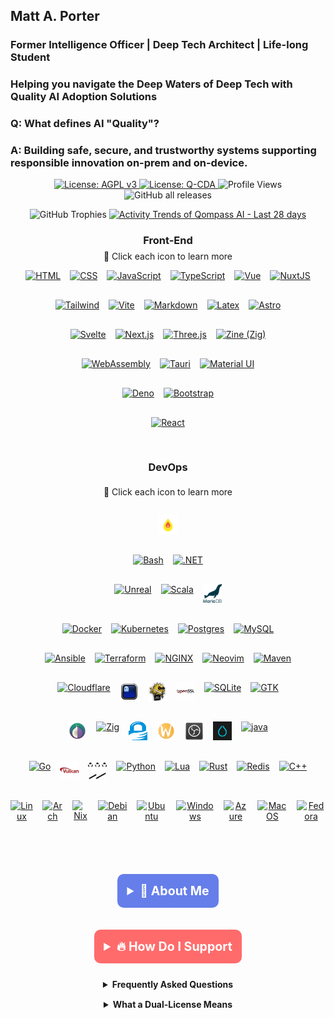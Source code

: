 <!-- /phaedrusflow/phaedrusflow/README.md-->
<!-- Qompass AI Founder Github Profile-->
<!--Copyright (C) 2025 Qompass AI, All rights reserved-->
<!------------------------------------------------------>

<h2>Matt A. Porter</h2>

<h3>Former Intelligence Officer | Deep Tech Architect | Life-long Student</h3>

<h3>Helping you navigate the Deep Waters of Deep Tech with Quality AI Adoption Solutions</h3>

<!-- [![Quality AI: Safe, Secure & Trustworthy](assets/images/mlkem-visualization.png)](https://phaedrusflow.github.io/phaedrusflow/diagrams/mlkem/) -->

<h3>Q: What defines AI "Quality"?</h3>

<h3>A: Building safe, secure, and trustworthy systems supporting responsible innovation on-prem and on-device.</h3>

<p align="center">
  <a href="https://www.gnu.org/licenses/agpl-3.0">
    <img src="https://img.shields.io/badge/License-AGPL%20v3-blue.svg" alt="License: AGPL v3">
  </a>
  <a href="./LICENSE-QCDA">
    <img src="https://img.shields.io/badge/license-Q--CDA-lightgrey.svg" alt="License: Q-CDA">
  </a>
  <img src="https://komarev.com/ghpvc/?username=phaedrusflow" alt="Profile Views">
  <img src="https://img.shields.io/github/downloads/phaedrusflow/phaedrusflow/total?style=flat-square"
    alt="GitHub all releases">
</p>

<div align="center">
  <img
    src="https://github-profile-trophy.vercel.app/?username=phaedrusflow&theme=gruvbox&no-frame=true&no-bg=true&margin-w=20&margin-h=15&column=3&rank=SECRET,SSS,SS"
    alt="GitHub Trophies" />

  <a href="https://next.ossinsight.io/widgets/official/compose-activity-trends?repo_id=41986369" target="_phaedrusflow">
    <picture>
      <source media="(prefers-color-scheme: dark)"
        srcset="https://next.ossinsight.io/widgets/official/compose-activity-trends/thumbnail.png?repo_id=41986369&image_size=auto&color_scheme=dark"
        width="815" height="auto">
      <img alt="Activity Trends of Qompass AI - Last 28 days"
        src="https://next.ossinsight.io/widgets/official/compose-activity-trends/thumbnail.png?repo_id=41986369&image_size=auto&color_scheme=light"
        width="815" height="auto">
    </picture>
  </a>
</div>

  <div align="center">
    <h3 align="center">Front-End</h3>
    <p align="center" style="font-size: 14px; margin-top: -10px;">
      <span>🔗 Click each icon to learn more</span>
    </p>
    <div class="tech-pyramid" style="display: flex; flex-direction: column; align-items: center; gap: 15px;">
      <div class="icon-row" style="display: flex; justify-content: center; gap: 15px; margin-bottom: 15px;">
        <a href="https://github.com/qompassai/html" class="icon-link">
          <img src="https://skillicons.dev/icons?i=html" alt="HTML" width="30" height="30" title="HTML" />
        </a>
        <a href="https://github.com/qompassai/css" class="icon-link">
          <img src="https://skillicons.dev/icons?i=css" alt="CSS" width="30" height="30" title="CSS" />
        </a>
        <a href="https://github.com/qompassai/javascript" class="icon-link">
          <img src="https://skillicons.dev/icons?i=js" alt="JavaScript" width="30" height="30" title="JavaScript" />
        </a>
        <a href="https://github.com/qompassai/typescript" class="icon-link">
          <img src="https://skillicons.dev/icons?i=ts" alt="TypeScript" width="30" height="30" title="TypeScript" />
        </a>
        <a href="https://github.com/qompassai/vue" class="icon-link">
          <img src="https://skillicons.dev/icons?i=vue" alt="Vue" width="30" height="30" title="Vue" />
        </a>
        <a href="https://github.com/qompassai/nuxtjs" class="icon-link">
          <img src="https://skillicons.dev/icons?i=nuxtjs" alt="NuxtJS" width="30" height="30" title="NuxtJS" />
        </a>
      </div>
      <div class="icon-row" style="display: flex; justify-content: center; gap: 15px; margin-bottom: 15px;">
        <a href="https://github.com/qompassai/tailwind" class="icon-link">
          <img src="https://skillicons.dev/icons?i=tailwind" alt="Tailwind" width="30" height="30" title="Tailwind" />
        </a>
        <a href="https://github.com/qompassai/vite" class="icon-link">
          <img src="https://skillicons.dev/icons?i=vite" alt="Vite" width="30" height="30" title="Vite" />
        </a>
        <a href="https://github.com/qompassai/markdown" class="icon-link">
          <img src="https://skillicons.dev/icons?i=md" alt="Markdown" width="30" height="30" title="Markdown" />
        </a>
        <a href="https://github.com/qompassai/latex" class="icon-link">
          <img src="https://skillicons.dev/icons?i=latex" alt="Latex" width="30" height="30" title="Latex" />
        </a>
        <a href="https://github.com/qompassai/astro" class="icon-link">
          <img src="https://skillicons.dev/icons?i=astro" alt="Astro" width="30" height="30" title="Astro" />
        </a>
      </div>
      <div class="icon-row" style="display: flex; justify-content: center; gap: 15px; margin-bottom: 15px;">
        <a href="https://github.com/qompassai/svelte" class="icon-link">
          <img src="https://skillicons.dev/icons?i=svelte" alt="Svelte" width="30" height="30" title="Svelte" />
        </a>
        <a href="https://github.com/qompassai/nextjs" class="icon-link">
          <img src="https://skillicons.dev/icons?i=nextjs" alt="Next.js" width="30" height="30" title="Next.js" />
        </a>
        <a href="https://github.com/qompassai/threejs" class="icon-link">
          <img src="https://skillicons.dev/icons?i=threejs" alt="Three.js" width="30" height="30" title="Three.js" />
        </a>
        <a href="https://github.com/qompassai/Zig" class="icon-link">
          <img src="https://skillicons.dev/icons?i=zig" alt="Zine (Zig)" width="30" height="30" title="Zine (Zig)" />
        </a>
      </div>
      <div class="icon-row" style="display: flex; justify-content: center; gap: 15px; margin-bottom: 15px;">
        <a href="https://github.com/qompassai/wasm" class="icon-link">
          <img src="https://skillicons.dev/icons?i=wasm" alt="WebAssembly" width="30" height="30" title="WebAssembly" />
        </a>
        <a href="https://github.com/qompassai/tauri" class="icon-link">
          <img src="https://skillicons.dev/icons?i=tauri" alt="Tauri" width="30" height="30" title="Tauri" />
        </a>
        <a href="https://github.com/qompassai/materialui" class="icon-link">
          <img src="https://skillicons.dev/icons?i=materialui" alt="Material UI" width="30" height="30"
            title="Material UI" />
        </a>
      </div>
      <div class="icon-row" style="display: flex; justify-content: center; gap: 15px; margin-bottom: 15px;">
        <a href="https://github.com/qompassai/deno" class="icon-link">
          <img src="https://skillicons.dev/icons?i=deno" alt="Deno" width="30" height="30" title="Deno" />
        </a>
        <a href="https://github.com/qompassai/bootstrap" class="icon-link">
          <img src="https://skillicons.dev/icons?i=bootstrap" alt="Bootstrap" width="30" height="30"
            title="Bootstrap" />
        </a>
      </div>
      <div class="icon-row" style="display: flex; justify-content: center; gap: 15px; margin-bottom: 15px;">
        <a href="https://github.com/qompassai/react" class="icon-link">
          <img src="https://skillicons.dev/icons?i=react" alt="React" width="30" height="30" title="React" />
        </a>
      </div>
      <h3 align="center">DevOps</h3>
      <p align="center" style="font-size: 14px; margin-top: -10px;">
        <span>🔗 Click each icon to learn more</span>
      </p>
      <div class="icon-row" style="display: flex; justify-content: center; gap: 15px; margin-bottom: 15px;">
        <a href="https://github.com/qompassai/mojo" class="icon-link">
          <img src="https://raw.githubusercontent.com/PhaedrusFlow/phaedrusflow/main/assets/icons/mojo.svg" alt="Mojo"
            width="30" height="30" title="Mojo" />
        </a>
      </div>
      <div class="icon-row" style="display: flex; justify-content: center; gap: 15px; margin-bottom: 15px;">
        <a href="https://github.com/qompassai/shell" class="icon-link">
          <img src="https://skillicons.dev/icons?i=bash" alt="Bash" width="30" height="30" title="Bash" />
        </a>
        <a href="https://github.com/qompassai/dotnet" class="icon-link">
          <img src="https://skillicons.dev/icons?i=dotnet" alt=".NET" width="30" height="30" title=".NET" />
        </a>
      </div>
      <div class="icon-row" style="display: flex; justify-content: center; gap: 15px; margin-bottom: 15px;">
        <a href="https://github.com/qompassai/unreal" class="icon-link">
          <img src="https://skillicons.dev/icons?i=unreal" alt="Unreal" width="30" height="30" title="Unreal" />
        </a>
        <a href="https://github.com/qompassai/scala" class="icon-link">
          <img src="https://skillicons.dev/icons?i=scala" alt="Scala" width="30" height="30" title="Scala" />
        </a>
        <a href="https://github.com/qompassai/mariadb" class="icon-link">
          <img src="assets/icons/mariadb.svg" alt="MariaDB" width="30" height="30" title="MariaDB" />
        </a>
      </div>
      <div class="icon-row" style="display: flex; justify-content: center; gap: 15px; margin-bottom: 15px;">
        <a href="https://github.com/qompassai/containers" class="icon-link">
          <img src="https://skillicons.dev/icons?i=docker" alt="Docker" width="30" height="30" title="Docker" />
        </a>
        <a href="https://github.com/qompassai/k8s" class="icon-link">
          <img src="https://skillicons.dev/icons?i=kubernetes" alt="Kubernetes" width="30" height="30"
            title="Kubernetes" />
        </a>
        <a href="https://github.com/qompassai/psql" class="icon-link">
          <img src="https://skillicons.dev/icons?i=postgres" alt="Postgres" width="30" height="30" title="Postgres" />
        </a>
        <a href="https://github.com/qompassai/mysql" class="icon-link">
          <img src="https://skillicons.dev/icons?i=mysql" alt="MySQL" width="30" height="30" title="MySQL" />
        </a>
      </div>
      <div class="icon-row" style="display: flex; justify-content: center; gap: 15px; margin-bottom: 15px;">
        <a href="https://github.com/qompassai/ansible" class="icon-link">
          <img src="https://skillicons.dev/icons?i=ansible" alt="Ansible" width="30" height="30" title="Ansible" />
        </a>
        <a href="https://github.com/qompassai/terraform" class="icon-link">
          <img src="https://skillicons.dev/icons?i=terraform" alt="Terraform" width="30" height="30"
            title="Terraform" />
        </a>
        <a href="https://github.com/qompassai/nginx" class="icon-link">
          <img src="https://skillicons.dev/icons?i=nginx" alt="NGINX" width="30" height="30" title="NGINX" />
        </a>
        <a href="https://github.com/qompassai/Diver" class="icon-link">
          <img src="https://skillicons.dev/icons?i=neovim" alt="Neovim" width="30" height="30" title="Neovim" />
        </a>
        <a href="https://github.com/qompassai/maven" class="icon-link">
          <img src="https://skillicons.dev/icons?i=maven" alt="Maven" width="30" height="30" title="Maven" />
        </a>
      </div>
      <div class="icon-row" style="display: flex; justify-content: center; gap: 15px; margin-bottom: 15px;">
        <a href="https://github.com/qompassai/qai" class="icon-link">
          <img src="https://skillicons.dev/icons?i=cloudflare" alt="Cloudflare" width="30" height="30"
            title="Cloudflare" />
        </a>
        <a href="https://github.com/qompassai/shell" class="icon-link">
          <img src="assets/icons/ghostty.svg" alt="Ghostty" width="30" height="30" title="Ghostty" />
        </a>
        <a href="https://github.com/qompassai/qssh" class="icon-link">
          <img src="assets/icons/openssh.svg" alt="OpenSSH" width="30" height="30" title="OpenSSH" />
        </a>
        <a href="https://github.com/qompassai/qssl" class="icon-link">
          <img src="assets/icons/openssl.svg" alt="OpenSSL" width="30" height="30" title="OpenSSL" />
        </a>
        <a href="https://github.com/qompassai/sqlite" class="icon-link">
          <img src="https://skillicons.dev/icons?i=sqlite" alt="SQLite" width="30" height="30" title="SQLite" />
        </a>
        <a href="https://github.com/qompassai/gtk" class="icon-link">
          <img src="https://skillicons.dev/icons?i=gtk" alt="GTK" width="30" height="30" title="GTK" />
        </a>
      </div>
      <div class="icon-row" style="display: flex; justify-content: center; gap: 15px; margin-bottom: 15px;">
        <a href="https://github.com/qompassai/Tor" class="icon-link">
          <img src="assets/icons/tor.svg" alt="Tor" width="30" height="30" title="Tor" />
        </a>
        <a href="https://github.com/qompassai/Zig" class="icon-link">
          <img src="https://skillicons.dev/icons?i=zig" alt="Zig" width="30" height="30" title="Zig" />
        </a>
        <a href="https://github.com/qompassai/qpg" class="icon-link">
          <img src="assets/icons/gnupg.svg" alt="GnuPG" width="30" height="30" title="GnuPG" />
        </a>
        <a href="https://github.com/qompassai/wayland" class="icon-link">
          <img src="assets/icons/wayland.svg" alt="Wayland" width="30" height="30" title="Wayland" />
        </a>
        <a href="https://github.com/qompassai/obs" class="icon-link">
          <img src="assets/icons/obs-studio.svg" alt="OBS" width="30" height="30" title="OBS" />
        </a>
        <a href="https://github.com/qompassai/Hyprland" class="icon-link">
          <img src="assets/icons/hyprland.svg" alt="Hyprland" width="30" height="30" title="Hyprland" />
        </a>
        <a href="https://github.com/qompassai/java" class="icon-link">
          <img src="https://skillicons.dev/icons?i=java" alt="java" width="30" height="30" title="Java" />
        </a>
      </div>
      <div class="icon-row" style="display: flex; justify-content: center; gap: 15px; margin-bottom: 15px;">
        <a href="https://github.com/qompassai/go" class="icon-link">
          <img src="https://skillicons.dev/icons?i=go" alt="Go" width="30" height="30" title="Go" />
        </a>
        <a href="https://github.com/qompassai/Vulkan" class="icon-link">
          <img src="assets/icons/vulkan.svg" alt="Vulkan" width="30" height="30" title="Vulkan" />
        </a>
        <a href="https://github.com/qompassai/pipewire" class="icon-link">
          <img src="assets/icons/pipewire.svg" alt="Pipewire" width="30" height="30" title="Pipewire" />
        </a><a href="https://github.com/qompassai/Python" class="icon-link">
          <img src="https://skillicons.dev/icons?i=python" alt="Python" width="30" height="30" title="Python" />
        </a>
        <a href="https://github.com/qompassai/Lua" class="icon-link">
          <img src="https://skillicons.dev/icons?i=lua" alt="Lua" width="30" height="30" title="Lua" />
        </a>
        <a href="https://github.com/qompassai/Rust" class="icon-link">
          <img src="https://skillicons.dev/icons?i=rust" alt="Rust" width="30" height="30" title="Rust" />
        </a>
        <a href="https://github.com/qompassai/valkey" class="icon-link">
          <img src="https://skillicons.dev/icons?i=redis" alt="Redis" width="30" height="30" title="Redis" />
        </a>
        <a href="https://github.com/qompassai/cpp" class="icon-link">
          <img src="https://skillicons.dev/icons?i=cpp" alt="C++" width="30" height="30" title="C++" />
        </a>
      </div>
      <div class="icon-row" style="display: flex; justify-content: center; gap: 15px; margin-bottom: 15px;">
        <a href="https://github.com/qompassai/linux" class="icon-link">
          <img src="https://skillicons.dev/icons?i=linux" alt="Linux" width="30" height="30" title="Linux" />
        </a>
        <a href="https://github.com/qompassai/arch" class="icon-link">
          <img src="https://skillicons.dev/icons?i=arch" alt="Arch" width="30" height="30" title="Arch" />
        </a>
        <a href="https://github.com/qompassai/nix" class="icon-link">
          <img src="https://skillicons.dev/icons?i=nix" alt="Nix" width="30" height="30" title="Nix" />
        </a>
        <a href="https://github.com/qompassai/debian" class="icon-link">
          <img src="https://skillicons.dev/icons?i=debian" alt="Debian" width="30" height="30" title="Debian" />
        </a>
        <a href="https://github.com/qompassai/ubuntu" class="icon-link">
          <img src="https://skillicons.dev/icons?i=ubuntu" alt="Ubuntu" width="30" height="30" title="Ubuntu" />
        </a>
        <a href="https://github.com/qompassai/windows" class="icon-link">
          <img src="https://skillicons.dev/icons?i=windows" alt="Windows" width="30" height="30" title="Windows" />
        </a>
        <a href="https://github.com/qompassai/azure" class="icon-link">
          <img src="https://skillicons.dev/icons?i=azure" alt="Azure" width="30" height="30" title="Azure" />
        </a>
        <a href="https://github.com/qompassai/apple" class="icon-link">
          <img src="https://skillicons.dev/icons?i=apple" alt="MacOS" width="30" height="30" title="MacOS" />
        </a>
        <a href="https://github.com/qompassai/fedora" class="icon-link">
          <img src="https://skillicons.dev/icons?i=redhat" alt="Fedora" width="30" height="30" title="Fedora" />
        </a>
      </div>

***

<details>
<summary style="font-size: 1.4em; font-weight: bold; padding: 15px; background: #667eea; color: white; border-radius: 10px; cursor: pointer; margin: 10px 0;"><strong>🧭 About Me</strong></summary>
<blockquote style="font-size: 1.2em; line-height: 1.8; padding: 25px; background: #f8f9fa; border-left: 6px solid #667eea; border-radius: 8px; margin: 15px 0; box-shadow: 0 2px 8px rgba(0,0,0,0.1);">

<div align="center">
  <p>Matthew A. Porter<br>
  Former Intelligence Officer<br>
  Educator & Learner<br>
  DeepTech Founder & CEO</p>
</div>

<h3>My Publications</h3>
  <p>
    <a href="https://orcid.org/0000-0002-0302-4812">
      <img src="https://img.shields.io/badge/ORCID-0000--0002--0302--4812-green?style=flat-square&logo=orcid" alt="ORCID">
    </a>
    <a href="https://www.researchgate.net/profile/Matt-Porter-7">
      <img src="https://img.shields.io/badge/ResearchGate-Open--Research-blue?style=flat-square&logo=researchgate" alt="ResearchGate">
    </a>
    <a href="https://zenodo.org/communities/qompassai">
      <img src="https://img.shields.io/badge/Zenodo-Publications-blue?style=flat-square&logo=zenodo" alt="Zenodo">
    </a>
  </p>

<h3>My Developer Programs</h3>

[![NVIDIA Developer](https://img.shields.io/badge/NVIDIA-Developer_Program-76B900?style=for-the-badge\&logo=nvidia\&logoColor=white)](https://developer.nvidia.com/)
[![Meta Developer](https://img.shields.io/badge/Meta-Developer_Program-0668E1?style=for-the-badge\&logo=meta\&logoColor=white)](https://developers.facebook.com/)
[![HackerOne](https://img.shields.io/badge/-HackerOne-%23494649?style=for-the-badge\&logo=hackerone\&logoColor=white)](https://hackerone.com/phaedrusflow)
[![HuggingFace](https://img.shields.io/badge/HuggingFace-qompass-yellow?style=flat-square\&logo=huggingface)](https://huggingface.co/qompass)
[![Epic Games Developer](https://img.shields.io/badge/Epic_Games-Developer_Program-313131?style=for-the-badge\&logo=epic-games\&logoColor=white)](https://dev.epicgames.com/)

<h3>My Professional Profiles</h3>
  <p>
    <a href="https://www.linkedin.com/in/matt-a-porter-103535224/">
      <img src="https://img.shields.io/badge/LinkedIn-Matt--Porter-blue?style=flat-square&logo=linkedin" alt="Personal LinkedIn">
    </a>
    <a href="https://www.linkedin.com/company/95058568/">
      <img src="https://img.shields.io/badge/LinkedIn-Qompass--AI-blue?style=flat-square&logo=linkedin" alt="Startup LinkedIn">
    </a>
  </p>

<h3>My Social Media</h3>
  <p>
    <a href="https://twitter.com/PhaedrusFlow">
      <img src="https://img.shields.io/badge/Twitter-@PhaedrusFlow-blue?style=flat-square&logo=twitter" alt="X/Twitter">
    </a>
    <a href="https://www.instagram.com/phaedrusflow">
      <img src="https://img.shields.io/badge/Instagram-phaedrusflow-purple?style=flat-square&logo=instagram" alt="Instagram">
    </a>
    <a href="https://www.youtube.com/@qompassai">
      <img src="https://img.shields.io/badge/YouTube-QompassAI-red?style=flat-square&logo=youtube" alt="Qompass AI YouTube">
    </a>
  </p>

</blockquote>
</details>

<details>
<summary style="font-size: 1.4em; font-weight: bold; padding: 15px; background: #ff6b6b; color: white; border-radius: 10px; cursor: pointer; margin: 10px 0;"><strong>🔥 How Do I Support</strong></summary>
<blockquote style="font-size: 1.2em; line-height: 1.8; padding: 25px; background: #fff5f5; border-left: 6px solid #ff6b6b; border-radius: 8px; margin: 15px 0; box-shadow: 0 2px 8px rgba(0,0,0,0.1);">

<div align="center">

<table>
<tr>
<th align="center">🏛️ Qompass AI Pre-Seed Funding 2023-2025</th>
<th align="center">🏆 Amount</th>
<th align="center">📅 Date</th>
</tr>
<tr>
<td><a href="https://github.com/qompassai/r4r" title="RJOS/Zimmer Biomet Research Grant Repository">RJOS/Zimmer Biomet Research Grant</a></td>
<td align="center">$30,000</td>
<td align="center">March 2024</td>
</tr>
<tr>
<td><a href="https://github.com/qompassai/PathFinders" title="GitHub Repository">Pathfinders Intern Program</a><br>
<small><a href="https://www.linkedin.com/posts/evergreenbio_bioscience-internships-workforcedevelopment-activity-7253166461416812544-uWUM/" target="_blank">View on LinkedIn</a></small></td>
<td align="center">$2,000</td>
<td align="center">October 2024</td>
</tr>
</table>

<br>
<h4>🤝 How To Support Our Mission</h4>

[![GitHub Sponsors](https://img.shields.io/badge/GitHub-Sponsor-EA4AAA?style=for-the-badge\&logo=github-sponsors\&logoColor=white)](https://github.com/sponsors/phaedrusflow)
[![Patreon](https://img.shields.io/badge/Patreon-Support-F96854?style=for-the-badge\&logo=patreon\&logoColor=white)](https://patreon.com/qompassai)
[![Liberapay](https://img.shields.io/badge/Liberapay-Donate-F6C915?style=for-the-badge\&logo=liberapay\&logoColor=black)](https://liberapay.com/qompassai)
[![Open Collective](https://img.shields.io/badge/Open%20Collective-Support-7FADF2?style=for-the-badge\&logo=opencollective\&logoColor=white)](https://opencollective.com/qompassai)
[![Buy Me A Coffee](https://img.shields.io/badge/Buy%20Me%20A%20Coffee-Support-FFDD00?style=for-the-badge\&logo=buy-me-a-coffee\&logoColor=black)](https://www.buymeacoffee.com/phaedrusflow)

<details markdown="1">
<summary><strong>🔐 Cryptocurrency Donations</strong></summary>

**Monero (XMR):**

<div align="center">
  <img src="https://www.github.com/qompassai/svg/assets/monero-qr.svg" alt="Monero QR Code" width="180">
</div>

<div style="margin: 10px 0;">
    <code>42HGspSFJQ4MjM5ZusAiKZj9JZWhfNgVraKb1eGCsHoC6QJqpo2ERCBZDhhKfByVjECernQ6KeZwFcnq8hVwTTnD8v4PzyH</code>
  </div>

<button onclick="navigator.clipboard.writeText('42HGspSFJQ4MjM5ZusAiKZj9JZWhfNgVraKb1eGCsHoC6QJqpo2ERCBZDhhKfByVjECernQ6KeZwFcnq8hVwTTnD8v4PzyH')" style="padding: 6px 12px; background: #FF6600; color: white; border: none; border-radius: 4px; cursor: pointer;">
    📋 Copy Address
  </button>
<p><i>Funding helps us continue our research at the intersection of AI, healthcare, and education</i></p>

</blockquote>
</details>
</details>

<details id="FAQ">
  <summary><strong>Frequently Asked Questions</strong></summary>

### Q: How do you mitigate against bias?

**TLDR - we do math to make AI ethically useful**

### A: We delineate between mathematical bias (MB) - a fundamental parameter in neural network equations - and algorithmic/social bias (ASB). While MB is optimized during model training through backpropagation, ASB requires careful consideration of data sources, model architecture, and deployment strategies. We implement attention mechanisms for improved input processing and use legal open-source data and secure web-search APIs to help mitigate ASB.

[AAMC AI Guidelines | One way to align AI against ASB](https://www.aamc.org/about-us/mission-areas/medical-education/principles-ai-use)

### AI Math at a glance

## Forward Propagation Algorithm

$$
y = w_1x_1 + w_2x_2 + ... + w_nx_n + b
$$

Where:

- $y$ represents the model output
- $(x_1, x_2, ..., x_n)$ are input features
- $(w_1, w_2, ..., w_n)$ are feature weights
- $b$ is the bias term

### Neural Network Activation

For neural networks, the bias term is incorporated before activation:

$$
z = \\sum\_{i=1}^{n} w_ix_i + b
$$
$$
a = \\sigma(z)
$$

Where:

- $z$ is the weighted sum plus bias
- $a$ is the activation output
- $\\sigma$ is the activation function

### Attention Mechanism- aka what makes the Transformer (The "T" in ChatGPT) powerful

- [Attention High level overview video](https://www.youtube.com/watch?v=fjJOgb-E41w)

- [Attention Is All You Need Arxiv Paper](https://arxiv.org/abs/1706.03762)

The Attention mechanism equation is:

$$
\\text{Attention}(Q, K, V) = \\text{softmax}\\left( \\frac{QK^T}{\\sqrt{d_k}} \\right) V
$$

Where:

- $Q$ represents the Query matrix
- $K$ represents the Key matrix
- $V$ represents the Value matrix
- $d_k$ is the dimension of the key vectors
- $\\text{softmax}(\\cdot)$ normalizes scores to sum to 1

### Q: Do I have to buy a Linux computer to use this? I don't have time for that!

### A: No. You can run Linux and/or the tools we share alongside your existing operating system:

- Windows users can use Windows Subsystem for Linux [WSL](https://learn.microsoft.com/en-us/windows/wsl/install)
- Mac users can use [Homebrew](https://brew.sh/)
- The code-base instructions were developed with both beginners and advanced users in mind.

### Q: Do you have to get a masters in AI?

### A: Not if you don't want to. To get competent enough to get past ChatGPT dependence at least, you just need a computer and a beginning's mindset. Huggingface is a good place to start.

- [Huggingface](https://docs.google.com/presentation/d/1IkzESdOwdmwvPxIELYJi8--K3EZ98_cL6c5ZcLKSyVg/edit#slide=id.p)

### Q: What makes a "small" AI model?

### A: AI models ~=10 billion(10B) parameters and below. For comparison, OpenAI's GPT4o contains approximately 200B parameters.

</details>

<details id="Dual-License Notice">
  <summary><strong>What a Dual-License Means</strong></summary>

### Protection for Vulnerable Populations

The dual licensing aims to address the cybersecurity gap that disproportionately affects underserved populations. As highlighted by recent attacks<sup><a href="#ref1">[1]</a></sup>, low-income residents, seniors, and foreign language speakers face higher-than-average risks of being victims of cyberattacks. By offering both open-source and commercial licensing options, we encourage the development of cybersecurity solutions that can reach these vulnerable groups while also enabling sustainable development and support.

### Preventing Malicious Use

The AGPL-3.0 license ensures that any modifications to the software remain open source, preventing bad actors from creating closed-source variants that could be used for exploitation. This is especially crucial given the rising threats to vulnerable communities, including children in educational settings. The attack on Minneapolis Public Schools, which resulted in the leak of 300,000 files and a $1 million ransom demand, highlights the importance of transparency and security<sup><a href="#ref8">[8]</a></sup>.

### Addressing Cybersecurity in Critical Sectors

The commercial license option allows for tailored solutions in critical sectors such as healthcare, which has seen significant impacts from cyberattacks. For example, the recent Change Healthcare attack<sup><a href="#ref4">[4]</a></sup> affected millions of Americans and caused widespread disruption for hospitals and other providers. In January 2025, CISA<sup><a href="#ref2">[2]</a></sup> and FDA<sup><a href="#ref3">[3]</a></sup> jointly warned of critical backdoor vulnerabilities in Contec CMS8000 patient monitors, revealing how medical devices could be compromised for unauthorized remote access and patient data manipulation.

### Supporting Cybersecurity Awareness

The dual licensing model supports initiatives like the Cybersecurity and Infrastructure Security Agency (CISA) efforts to improve cybersecurity awareness<sup><a href="#ref7">[7]</a></sup> in "target rich" sectors, including K-12 education<sup><a href="#ref5">[5]</a></sup>. By allowing both open-source and commercial use, we aim to facilitate the development of tools that support these critical awareness and protection efforts.

### Bridging the Digital Divide

The unfortunate reality is that too many individuals and organizations have gone into a frenzy in every facet of our daily lives<sup><a href="#ref6">[6]</a></sup>. These unfortunate folks identify themselves with their talk of "10X" returns and building towards Artificial General Intelligence aka "AGI" while offering GPT wrappers. Our dual licensing approach aims to acknowledge this deeply concerning predatory paradigm with clear eyes while still operating to bring the best parts of the open-source community with our services and solutions.

### Recent Cybersecurity Attacks

Recent attacks underscore the importance of robust cybersecurity measures:

- The Change Healthcare cyberattack in February 2024 affected millions of Americans and caused significant disruption to healthcare providers.
- The White House and Congress jointly designated October 2024 as Cybersecurity Awareness Month. This designation comes with over 100 actions that align the Federal government and public/private sector partners are taking to help every man, woman, and child to safely navigate the age of AI.

By offering both open source and commercial licensing options, we strive to create a balance that promotes innovation and accessibility. We address the complex cybersecurity challenges faced by vulnerable populations and critical infrastructure sectors as the foundation of our solutions, not an afterthought.

### References

<div id="footnotes">
<p id="ref1"><strong>[1]</strong> <a href="https://www.whitehouse.gov/briefing-room/statements-releases/2024/10/02/international-counter-ransomware-initiative-2024-joint-statement/">International Counter Ransomware Initiative 2024 Joint Statement</a></p>

<p id="ref2"><strong>[2]</strong> <a href="https://www.cisa.gov/sites/default/files/2025-01/fact-sheet-contec-cms8000-contains-a-backdoor-508c.pdf">Contec CMS8000 Contains a Backdoor</a></p>

<p id="ref3"><strong>[3]</strong> <a href="https://www.aha.org/news/headline/2025-01-31-cisa-fda-warn-vulnerabilities-contec-patient-monitors">CISA, FDA warn of vulnerabilities in Contec patient monitors</a></p>

<p id="ref4"><strong>[4]</strong> <a href="https://www.chiefhealthcareexecutive.com/view/the-top-10-health-data-breaches-of-the-first-half-of-2024">The Top 10 Health Data Breaches of the First Half of 2024</a></p>

<p id="ref5"><strong>[5]</strong> <a href="https://www.cisa.gov/K12Cybersecurity">CISA's K-12 Cybersecurity Initiatives</a></p>

<p id="ref6"><strong>[6]</strong> <a href="https://www.ftc.gov/business-guidance/blog/2024/09/operation-ai-comply-continuing-crackdown-overpromises-ai-related-lies">Federal Trade Commission Operation AI Comply: continuing the crackdown on overpromises and AI-related lies</a></p>

<p id="ref7"><strong>[7]</strong> <a href="https://www.whitehouse.gov/briefing-room/presidential-actions/2024/09/30/a-proclamation-on-cybersecurity-awareness-month-2024/">A Proclamation on Cybersecurity Awareness Month, 2024</a></p>

<p id="ref8"><strong>[8]</strong> <a href="https://therecord.media/minneapolis-schools-say-data-breach-affected-100000/">Minneapolis school district says data breach affected more than 100,000 people</a></p>
</div>
</details>
